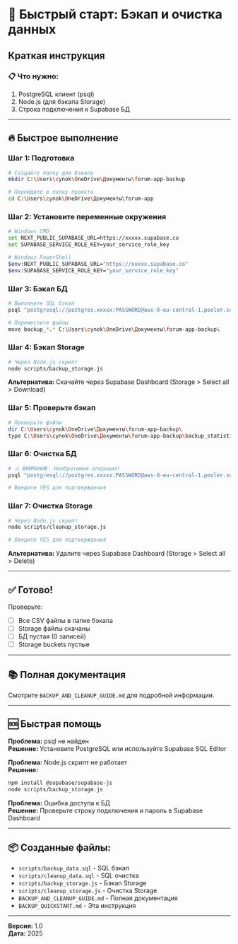 # 🚀 Быстрый старт: Бэкап и очистка данных

## Краткая инструкция

### 📋 Что нужно:
1. PostgreSQL клиент (psql)
2. Node.js (для бэкапа Storage)
3. Строка подключения к Supabase БД

---

## 🔥 Быстрое выполнение

### Шаг 1: Подготовка

```bash
# Создайте папку для бэкапа
mkdir C:\Users\cynok\OneDrive\Документы\forum-app-backup

# Перейдите в папку проекта
cd C:\Users\cynok\OneDrive\Документы\forum-app
```

### Шаг 2: Установите переменные окружения

```bash
# Windows CMD
set NEXT_PUBLIC_SUPABASE_URL=https://xxxxx.supabase.co
set SUPABASE_SERVICE_ROLE_KEY=your_service_role_key

# Windows PowerShell
$env:NEXT_PUBLIC_SUPABASE_URL="https://xxxxx.supabase.co"
$env:SUPABASE_SERVICE_ROLE_KEY="your_service_role_key"
```

### Шаг 3: Бэкап БД

```bash
# Выполните SQL бэкап
psql "postgresql://postgres.xxxxx:PASSWORD@aws-0-eu-central-1.pooler.supabase.com:6543/postgres" -f scripts/backup_data.sql

# Переместите файлы
move backup_*.* C:\Users\cynok\OneDrive\Документы\forum-app-backup\
```

### Шаг 4: Бэкап Storage

```bash
# Через Node.js скрипт
node scripts/backup_storage.js
```

**Альтернатива:** Скачайте через Supabase Dashboard (Storage > Select all > Download)

### Шаг 5: Проверьте бэкап

```bash
# Проверьте файлы
dir C:\Users\cynok\OneDrive\Документы\forum-app-backup\
type C:\Users\cynok\OneDrive\Документы\forum-app-backup\backup_statistics.txt
```

### Шаг 6: Очистка БД

```bash
# ⚠️ ВНИМАНИЕ: Необратимая операция!
psql "postgresql://postgres.xxxxx:PASSWORD@aws-0-eu-central-1.pooler.supabase.com:6543/postgres" -f scripts/cleanup_data.sql

# Введите YES для подтверждения
```

### Шаг 7: Очистка Storage

```bash
# Через Node.js скрипт
node scripts/cleanup_storage.js

# Введите YES для подтверждения
```

**Альтернатива:** Удалите через Supabase Dashboard (Storage > Select all > Delete)

---

## ✅ Готово!

Проверьте:
- [ ] Все CSV файлы в папке бэкапа
- [ ] Storage файлы скачаны
- [ ] БД пустая (0 записей)
- [ ] Storage buckets пустые

---

## 📚 Полная документация

Смотрите `BACKUP_AND_CLEANUP_GUIDE.md` для подробной информации.

---

## 🆘 Быстрая помощь

**Проблема:** psql не найден  
**Решение:** Установите PostgreSQL или используйте Supabase SQL Editor

**Проблема:** Node.js скрипт не работает  
**Решение:** 
```bash
npm install @supabase/supabase-js
node scripts/backup_storage.js
```

**Проблема:** Ошибка доступа к БД  
**Решение:** Проверьте строку подключения и пароль в Supabase Dashboard

---

## 📦 Созданные файлы:

- `scripts/backup_data.sql` - SQL бэкап
- `scripts/cleanup_data.sql` - SQL очистка
- `scripts/backup_storage.js` - Бэкап Storage
- `scripts/cleanup_storage.js` - Очистка Storage
- `BACKUP_AND_CLEANUP_GUIDE.md` - Полная документация
- `BACKUP_QUICKSTART.md` - Эта инструкция

---

**Версия:** 1.0  
**Дата:** 2025
